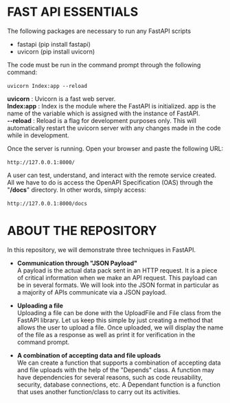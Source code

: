 # FAST API ESSENTIALS

The following packages are necessary to run any FastAPI scripts<br> 
- fastapi (pip install fastapi)
- uvicorn (pip install uvicorn)

The code must be run in the command prompt through the following command:<br><br>
```uvicorn Index:app --reload```

**uvicorn** : Uvicorn is a fast web server.<br>
**Index:app** : Index is the module where the FastAPI is initialized. app is the name of the variable which is assigned with the instance of FastAPI.<br>
**--reload** : Reload is a flag for development purposes only. This will automatically restart the uvicorn server with any changes made in the code while in development.

Once the server is running. Open your browser and paste the following URL:<br><br>
``` http://127.0.0.1:8000/ ```

A user can test, understand, and interact with the remote service created. All we have to do is access the OpenAPI Specification (OAS) 
through the "**/docs**" directory. In other words, simply access:<br><br> 
``` http://127.0.0.1:8000/docs ```

# ABOUT THE REPOSITORY

In this repository, we will demonstrate three techniques in FastAPI.
- **Communication through "JSON Payload"**<br>
A payload is the actual data pack sent in an HTTP request. It is a piece of critical information when we make an API request. 
This payload can be in several formats. We will look into the JSON format in particular as a majority of APIs communicate via a JSON 
payload.

- **Uploading a file**<br>
Uploading a file can be done with the UploadFile and File class from the FastAPI library. Let us keep this simple by just 
creating a method that allows the user to upload a file. Once uploaded, we will display the name of the file as a response as well as 
print it for verification in the command prompt.

- **A combination of accepting data and file uploads**<br>
We can create a function that supports a combination of accepting data and file uploads with the help of the "Depends" class. 
A function may have dependencies for several reasons, such as code reusability, security, database connections, etc. 
A Dependant function is a function that uses another function/class to carry out its activities.